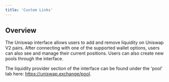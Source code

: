 ```yaml
---
title: 'Custom Links'
---
```


## Overview

The Uniswap interface allows users to add and remove liquidity on Uniswap V2 pairs. After connecting with one of the supported wallet options, users can also see and manage their current positions. Users can also create new pools through the interface.

The liquidity provider section of the interface can be found under the 'pool' tab here: https://uniswap.exchange/pool.
